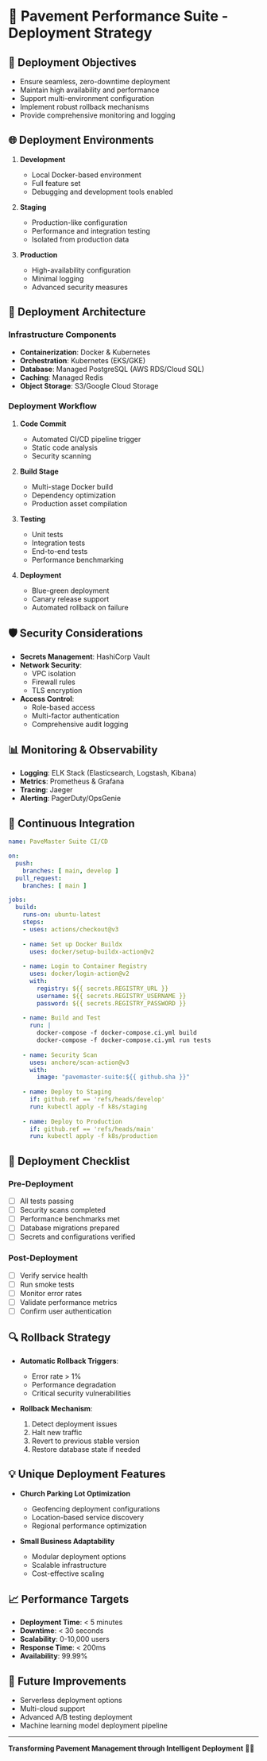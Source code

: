 # 🚀 Pavement Performance Suite - Deployment Strategy

## 🎯 Deployment Objectives
- Ensure seamless, zero-downtime deployment
- Maintain high availability and performance
- Support multi-environment configuration
- Implement robust rollback mechanisms
- Provide comprehensive monitoring and logging

## 🌐 Deployment Environments
1. **Development**
   - Local Docker-based environment
   - Full feature set
   - Debugging and development tools enabled

2. **Staging**
   - Production-like configuration
   - Performance and integration testing
   - Isolated from production data

3. **Production**
   - High-availability configuration
   - Minimal logging
   - Advanced security measures

## 🔧 Deployment Architecture
### Infrastructure Components
- **Containerization**: Docker & Kubernetes
- **Orchestration**: Kubernetes (EKS/GKE)
- **Database**: Managed PostgreSQL (AWS RDS/Cloud SQL)
- **Caching**: Managed Redis
- **Object Storage**: S3/Google Cloud Storage

### Deployment Workflow
1. **Code Commit**
   - Automated CI/CD pipeline trigger
   - Static code analysis
   - Security scanning

2. **Build Stage**
   - Multi-stage Docker build
   - Dependency optimization
   - Production asset compilation

3. **Testing**
   - Unit tests
   - Integration tests
   - End-to-end tests
   - Performance benchmarking

4. **Deployment**
   - Blue-green deployment
   - Canary release support
   - Automated rollback on failure

## 🛡️ Security Considerations
- **Secrets Management**: HashiCorp Vault
- **Network Security**: 
  - VPC isolation
  - Firewall rules
  - TLS encryption
- **Access Control**:
  - Role-based access
  - Multi-factor authentication
  - Comprehensive audit logging

## 📊 Monitoring & Observability
- **Logging**: ELK Stack (Elasticsearch, Logstash, Kibana)
- **Metrics**: Prometheus & Grafana
- **Tracing**: Jaeger
- **Alerting**: PagerDuty/OpsGenie

## 🔄 Continuous Integration
```yaml
name: PaveMaster Suite CI/CD

on:
  push:
    branches: [ main, develop ]
  pull_request:
    branches: [ main ]

jobs:
  build:
    runs-on: ubuntu-latest
    steps:
    - uses: actions/checkout@v3
    
    - name: Set up Docker Buildx
      uses: docker/setup-buildx-action@v2
    
    - name: Login to Container Registry
      uses: docker/login-action@v2
      with:
        registry: ${{ secrets.REGISTRY_URL }}
        username: ${{ secrets.REGISTRY_USERNAME }}
        password: ${{ secrets.REGISTRY_PASSWORD }}
    
    - name: Build and Test
      run: |
        docker-compose -f docker-compose.ci.yml build
        docker-compose -f docker-compose.ci.yml run tests
    
    - name: Security Scan
      uses: anchore/scan-action@v3
      with:
        image: "pavemaster-suite:${{ github.sha }}"
    
    - name: Deploy to Staging
      if: github.ref == 'refs/heads/develop'
      run: kubectl apply -f k8s/staging
    
    - name: Deploy to Production
      if: github.ref == 'refs/heads/main'
      run: kubectl apply -f k8s/production
```

## 🚦 Deployment Checklist
### Pre-Deployment
- [ ] All tests passing
- [ ] Security scans completed
- [ ] Performance benchmarks met
- [ ] Database migrations prepared
- [ ] Secrets and configurations verified

### Post-Deployment
- [ ] Verify service health
- [ ] Run smoke tests
- [ ] Monitor error rates
- [ ] Validate performance metrics
- [ ] Confirm user authentication

## 🔍 Rollback Strategy
- **Automatic Rollback Triggers**:
  - Error rate > 1%
  - Performance degradation
  - Critical security vulnerabilities

- **Rollback Mechanism**:
  1. Detect deployment issues
  2. Halt new traffic
  3. Revert to previous stable version
  4. Restore database state if needed

## 💡 Unique Deployment Features
- **Church Parking Lot Optimization**
  - Geofencing deployment configurations
  - Location-based service discovery
  - Regional performance optimization

- **Small Business Adaptability**
  - Modular deployment options
  - Scalable infrastructure
  - Cost-effective scaling

## 📈 Performance Targets
- **Deployment Time**: < 5 minutes
- **Downtime**: < 30 seconds
- **Scalability**: 0-10,000 users
- **Response Time**: < 200ms
- **Availability**: 99.99%

## 🔮 Future Improvements
- Serverless deployment options
- Multi-cloud support
- Advanced A/B testing deployment
- Machine learning model deployment pipeline

---

**Transforming Pavement Management through Intelligent Deployment** 🚀🌐